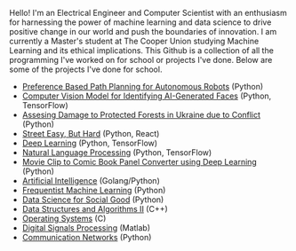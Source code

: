 Hello! I'm an Electrical Engineer and Computer Scientist with an enthusiasm for harnessing the power of machine learning and data science to drive positive change in our world and push the boundaries of innovation. I am currently a Master's student at The Cooper Union studying Machine Learning and its ethical implications. This Github is a collection of all the programming I've worked on for school or projects I've done. Below are some of the projects I've done for school.

* [Preference Based Path Planning for Autonomous Robots](https://github.com/gkgkgkgk/Senior-Project) (Python)
* [Computer Vision Model for Identifying AI-Generated Faces](https://github.com/Shankface/Computer-Vision-Model-for-Identifying-AI-Generated-Faces) (Python, TensorFlow)
* [Assesing Damage to Protected Forests in Ukraine due to Conflict](https://github.com/Shankface/Assessing-Damage-to-Protected-Lands-from-Conflict) (Python)
* [Street Easy, But Hard](https://github.com/gkgkgkgk/StreetEasy-But-Hard) (Python, React)
* [Deep Learning](https://github.com/Shankface/Deep-Learning) (Python, TensorFlow)
* [Natural Language Processing](https://github.com/Shankface/NLP) (Python, TensorFlow)
* [Movie Clip to Comic Book Panel Converter using Deep Learning](https://github.com/gkgkgkgk/ComicBookConverter) (Python)
* [Artificial Intelligence](https://github.com/Shankface/AI) (Golang/Python)
* [Frequentist Machine Learning](https://github.com/Shankface/Frequentist-Machine-Learning) (Python)
* [Data Science for Social Good](https://github.com/Shankface/Data-Science-for-Social-Good) (Python)
* [Data Structures and Algorithms II](https://github.com/Shankface/DSA2) (C++)
* [Operating Systems](https://github.com/Shankface/OperatingSystems) (C)
* [Digital Signals Processing](https://github.com/Shankface/Digital-Signal-Processing) (Matlab)
* [Communication Networks](https://github.com/Shankface/CommNets) (Python)

